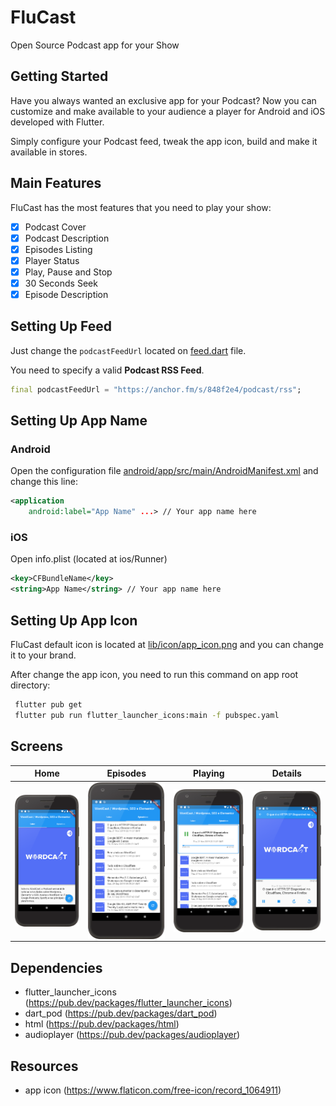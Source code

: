 # FluCast

Open Source Podcast app for your Show

## Getting Started

Have you always wanted an exclusive app for your Podcast? Now you can customize and make available to your audience a player for Android and iOS developed with Flutter.

Simply configure your Podcast feed, tweak the app icon, build and make it available in stores.

## Main Features

FluCast has the most features that you need to play your show:

- [x] Podcast Cover
- [x] Podcast Description
- [x] Episodes Listing
- [x] Player Status
- [x] Play, Pause and Stop
- [x] 30 Seconds Seek
- [x] Episode Description

## Setting Up Feed

Just change the `podcastFeedUrl` located on [feed.dart](https://github.com/luizeof/flucast_app/blob/master/lib/feed.dart) file.

You need to specify a valid **Podcast RSS Feed**.

```dart
final podcastFeedUrl = "https://anchor.fm/s/848f2e4/podcast/rss";
```

## Setting Up App Name

### Android

Open the configuration file [android/app/src/main/AndroidManifest.xml](https://github.com/luizeof/flucast_app/blob/master/android/app/src/main/AndroidManifest.xml) and change this line:

```xml
<application
    android:label="App Name" ...> // Your app name here
```

### iOS

Open info.plist (located at ios/Runner)

```xml
<key>CFBundleName</key>
<string>App Name</string> // Your app name here
```

## Setting Up App Icon

FluCast default icon is located at [lib/icon/app_icon.png](https://github.com/luizeof/flucast_app/blob/master/lib/icon/app_icon.png) and you can change it to your brand.

After change the app icon, you need to run this command on app root directory:

```bash
 flutter pub get
 flutter pub run flutter_launcher_icons:main -f pubspec.yaml
```

## Screens
Home | Episodes | Playing | Details
---- | ---- | ---- | ----
<img align="left" src="docs/home.png"> |  <img align="left" src="docs/episodes.png"> |  <img align="left" src="docs/playing.png"> |  <img align="left" src="docs/details.png">

## Dependencies

- flutter_launcher_icons (https://pub.dev/packages/flutter_launcher_icons)
- dart_pod (https://pub.dev/packages/dart_pod)
- html (https://pub.dev/packages/html)
- audioplayer (https://pub.dev/packages/audioplayer)

## Resources

- app icon (https://www.flaticon.com/free-icon/record_1064911)